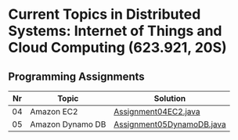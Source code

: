 # Current Topics in Distributed Systems: Internet of Things and Cloud Computing (623.921, 20S)

## Programming Assignments

|Nr|Topic|Solution|
|---|---|---|
|04|Amazon EC2|[Assignment04EC2.java](./src/main/java/seminar/Assignment04EC2.java)|
|05|Amazon Dynamo DB|[Assignment05DynamoDB.java](./src/main/java/seminar/Assignment05DynamoDB.java)|